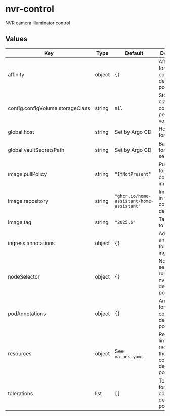# nvr-control

NVR camera illuminator control

## Values

| Key | Type | Default | Description |
|-----|------|---------|-------------|
| affinity | object | `{}` | Affinity rules for the nvr-control deployment pod |
| config.configVolume.storageClass | string | `nil` | Storage class for configuration persistent volume |
| global.host | string | Set by Argo CD | Host name for ingress |
| global.vaultSecretsPath | string | Set by Argo CD | Base path for Vault secrets |
| image.pullPolicy | string | `"IfNotPresent"` | Pull policy for the nvr-control image |
| image.repository | string | `"ghcr.io/home-assistant/home-assistant"` | Image to use in the nvr-control deployment |
| image.tag | string | `"2025.6"` | Tag of image to use |
| ingress.annotations | object | `{}` | Additional annotations for the ingress rule |
| nodeSelector | object | `{}` | Node selection rules for the nvr-control deployment pod |
| podAnnotations | object | `{}` | Annotations for the nvr-control deployment pod |
| resources | object | See `values.yaml` | Resource limits and requests for the nvr-control deployment pod |
| tolerations | list | `[]` | Tolerations for the nvr-control deployment pod |
